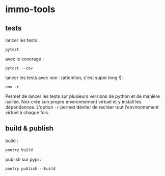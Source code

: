 # immo-tools

## tests

lancer les tests :

````shell script
pytest
````

avec le coverage :

````shell script
pytest --cov
````

lancer les tests avec nox : (attention, c'est super long !):

````shell scripts
nox -r
````

Permet de lancer les tests sur plusieurs versions de python et de manière isollée.
Nox crée son propre environnement virtuel et y install les dépendances.
L'option ``-r`` permet déviter de recréer tout l'environnement virtuel à chaque fois.

## build & publish

build :

````shell script
poetry build
````


publish sur pypi :

````shell script
poetry publish --build
````

